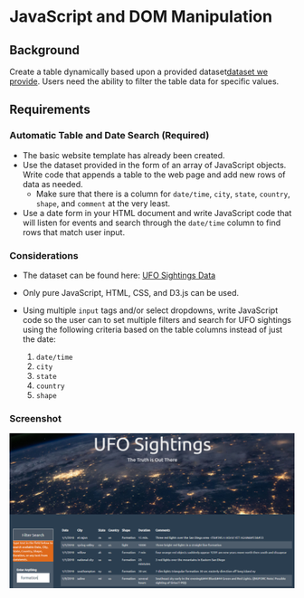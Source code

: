 # JavaScript and DOM Manipulation

## Background

Create a table dynamically based upon a provided dataset[dataset we provide](site_files/static/readme/data.js).
Users need the ability to filter the table data for specific values.

## Requirements

### Automatic Table and Date Search (Required)

* The basic website template has already been created.
* Use the dataset provided in the form of an array of JavaScript objects. Write code that appends a table to the web page and add new rows of data as needed.
  * Make sure that there is a column for `date/time`, `city`, `state`, `country`, `shape`, and `comment` at the very least.
* Use a date form in your HTML document and write JavaScript code that will listen for events and search through the `date/time` column to find rows that match user input.

### Considerations

* The dataset can be found here: [UFO Sightings Data](StarterCode/static/js/data.js)
* Only pure JavaScript, HTML, CSS, and D3.js can be used.
* Using multiple `input` tags and/or select dropdowns, write JavaScript code so the user can to set multiple filters and search for UFO sightings using the following criteria based on the table columns instead of just the date:

  1. `date/time`
  2. `city`
  3. `state`
  4. `country`
  5. `shape`

### Screenshot

![Screenshot - large screen](site_files/static/readme/screenshot.png)